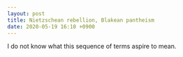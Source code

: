 ```yaml
---
layout: post
title: Nietzschean rebellion, Blakean pantheism
date: 2020-05-19 16:10 +0900
---
```

I do not know what this sequence of terms aspire to mean.